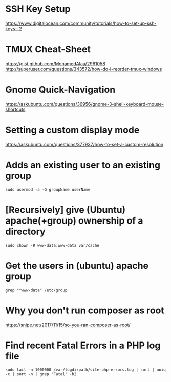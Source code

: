 # SSH Key Setup
https://www.digitalocean.com/community/tutorials/how-to-set-up-ssh-keys--2

# TMUX Cheat-Sheet
https://gist.github.com/MohamedAlaa/2961058
http://superuser.com/questions/343572/how-do-i-reorder-tmux-windows

# Gnome Quick-Navigation
https://askubuntu.com/questions/36956/gnome-3-shell-keyboard-mouse-shortcuts

# Setting a custom display mode
https://askubuntu.com/questions/377937/how-to-set-a-custom-resolution

# Adds an existing user to an existing group
`sudo usermod -a -G groupName userName`

# [Recursively] give (Ubuntu) apache(+group) ownership of a directory
`sudo chown -R www-data:www-data var/cache`

# Get the users in (ubuntu) apache group
`grep "^www-data" /etc/group`

# Why you don't run composer as root
https://snipe.net/2017/11/15/so-you-ran-composer-as-root/

# Find recent Fatal Errors in a PHP log file
`sudo tail -n 1000000 /var/logdirpath/site-php-errors.log | sort | uniq -c | sort -n | grep 'Fatal' -b2`
